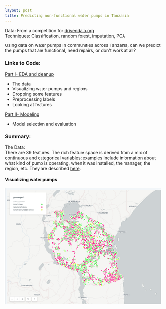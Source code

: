 ```yaml
---
layout: post
title: Predicting non-functional water pumps in Tanzania
---
```

Data: From a competition for [drivendata.org](https://www.drivendata.org/competitions/7/)  
Techniques: Classification, random forest, imputation, PCA

Using data on water pumps in communities across Tanzania, can we predict the pumps that are functional, need repairs, or don't work at all?
 

### Links to Code:  
[Part I- EDA and cleanup](https://github.com/JoomiK/PredictingWaterPumps/blob/master/WaterPumps.ipynb)  
- The data  
- Visualizing water pumps and regions  
- Dropping some features  
- Preprocessing labels  
- Looking at features  

[Part II- Modeling](https://github.com/JoomiK/PredictingWaterPumps/blob/master/WaterPumpsII.ipynb)  
- Model selection and evaluation

### Summary:  
The Data:  
There are 39 features. The rich feature space is derived from a mix of continuous and categorical variables; examples include information about what kind of pump is operating, when it was installed, the manager, the region, etc. They are described [here](https://www.drivendata.org/competitions/7/pump-it-up-data-mining-the-water-table/page/25/#features_list).

#### Visualizing water pumps
![png](/images/WellMap.png)
